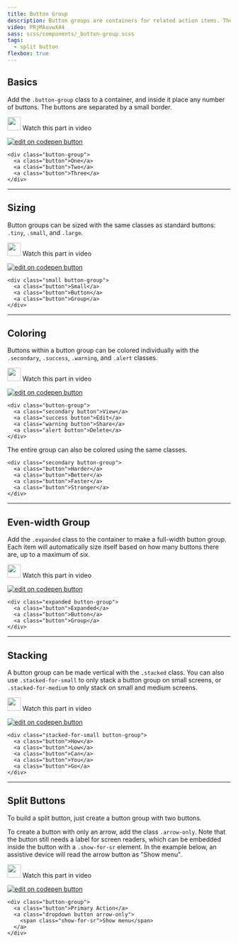 ```yaml
---
title: Button Group
description: Button groups are containers for related action items. They're great when you need to display a group of actions in a bar. These build off the button styles and work perfectly with the grid.
video: PRjMAuvwX44
sass: scss/components/_button-group.scss
tags:
  - split button
flexbox: true
---
```


## Basics

Add the `.button-group` class to a container, and inside it place any number of buttons. The buttons are separated by a small border.

<div class="docs-video-codepen-container">
  <a class="" data-open-video="0:40"><img src="{{root}}assets/img/icons/watch-video-icon.svg" class="video-icon" height="30" width="30" alt=""> Watch this part in video</a>

  <a class="codepen-logo-link" href="http://codepen.io/ZURBFoundation/pen/JNvXam?editors=1000" target="_blank"><img src="{{root}}assets/img/logos/cp1.svg" class="" height="" width="" alt="edit on codepen button"></a>
</div>

```html_example
<div class="button-group">
  <a class="button">One</a>
  <a class="button">Two</a>
  <a class="button">Three</a>
</div>
```

---

## Sizing

Button groups can be sized with the same classes as standard buttons: `.tiny`, `.small`, and `.large`.

<div class="docs-video-codepen-container">
  <a class="" data-open-video="0:40"><img src="{{root}}assets/img/icons/watch-video-icon.svg" class="video-icon" height="30" width="30" alt=""> Watch this part in video</a>

  <a class="codepen-logo-link" href="http://codepen.io/ZURBFoundation/pen/dWeMwL?editors=1000" target="_blank"><img src="{{root}}assets/img/logos/cp1.svg" class="" height="" width="" alt="edit on codepen button"></a>
</div>

```html_example
<div class="small button-group">
  <a class="button">Small</a>
  <a class="button">Button</a>
  <a class="button">Group</a>
</div>
```

---

## Coloring

Buttons within a button group can be colored individually with the `.secondary`, `.success`, `.warning`, and `.alert` classes.

<div class="docs-video-codepen-container">
  <a class="" data-open-video="0:40"><img src="{{root}}assets/img/icons/watch-video-icon.svg" class="video-icon" height="30" width="30" alt=""> Watch this part in video</a>

  <a class="codepen-logo-link" href="http://codepen.io/ZURBFoundation/pen/KmRzEq?editors=1000" target="_blank"><img src="{{root}}assets/img/logos/cp1.svg" class="" height="" width="" alt="edit on codepen button"></a>
</div>

```html_example
<div class="button-group">
  <a class="secondary button">View</a>
  <a class="success button">Edit</a>
  <a class="warning button">Share</a>
  <a class="alert button">Delete</a>
</div>
```

The entire group can also be colored using the same classes.

```html_example
<div class="secondary button-group">
  <a class="button">Harder</a>
  <a class="button">Better</a>
  <a class="button">Faster</a>
  <a class="button">Stronger</a>
</div>
```

---

## Even-width Group

Add the `.expanded` class to the container to make a full-width button group. Each item will automatically size itself based on how many buttons there are, up to a maximum of six.

<div class="docs-video-codepen-container">
  <a class="" data-open-video="2:49"><img src="{{root}}assets/img/icons/watch-video-icon.svg" class="video-icon" height="30" width="30" alt=""> Watch this part in video</a>

  <a class="codepen-logo-link" href="http://codepen.io/ZURBFoundation/pen/bWMpXB?editors=1000" target="_blank"><img src="{{root}}assets/img/logos/cp1.svg" class="" height="" width="" alt="edit on codepen button"></a>
</div>

```html_example
<div class="expanded button-group">
  <a class="button">Expanded</a>
  <a class="button">Button</a>
  <a class="button">Group</a>
</div>
```

---

## Stacking

A button group can be made vertical with the `.stacked` class. You can also use `.stacked-for-small` to only stack a button group on small screens, or `.stacked-for-medium` to only stack on small and medium screens.

<div class="docs-video-codepen-container">
  <a class="" data-open-video="5:14"><img src="{{root}}assets/img/icons/watch-video-icon.svg" class="video-icon" height="30" width="30" alt=""> Watch this part in video</a>

  <a class="codepen-logo-link" href="http://codepen.io/ZURBFoundation/pen/bWMemL?editors=1000" target="_blank"><img src="{{root}}assets/img/logos/cp1.svg" class="" height="" width="" alt="edit on codepen button"></a>
</div>

```html_example
<div class="stacked-for-small button-group">
  <a class="button">How</a>
  <a class="button">Low</a>
  <a class="button">Can</a>
  <a class="button">You</a>
  <a class="button">Go</a>
</div>
```

---

## Split Buttons

To build a split button, just create a button group with two buttons.

To create a button with only an arrow, add the class `.arrow-only`. Note that the button still needs a label for screen readers, which can be embedded inside the button with a `.show-for-sr` element. In the example below, an assistive device will read the arrow button as "Show menu".

<div class="docs-video-codepen-container">
  <a class="" data-open-video="7:32"><img src="{{root}}assets/img/icons/watch-video-icon.svg" class="video-icon" height="30" width="30" alt=""> Watch this part in video</a>

  <a class="codepen-logo-link" href="http://codepen.io/ZURBFoundation/pen/GmdjKM?editors=1000" target="_blank"><img src="{{root}}assets/img/logos/cp1.svg" class="" height="" width="" alt="edit on codepen button"></a>
</div>

```html_example
<div class="button-group">
  <a class="button">Primary Action</a>
  <a class="dropdown button arrow-only">
    <span class="show-for-sr">Show menu</span>
  </a>
</div>
```

